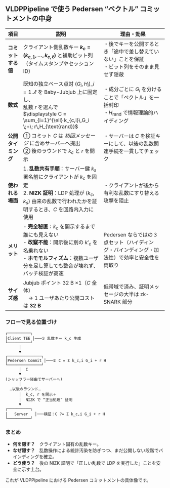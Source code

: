 ## VLDPPipeline で使う Pedersen “ベクトル” コミットメントの中身

| 項目          | 説明                                                                                                                                                   | 理由・効果                                                               |
| ----------- | ---------------------------------------------------------------------------------------------------------------------------------------------------- | ------------------------------------------------------------------- |
| **コミットする値** | クライアント側乱数キー **$k_c = (k_{c,1}, …, k_{c,\ell})$** と補助ビット列（タイムスタンプやセッション ID）                                                                           | ・後でキーを公開するとき「途中で差し替えていない」ことを保証 <br>・ビット列をそのまま見せず隠蔽                  |
| **数式**      | 既知の独立ベース点対 $(G_i, H_i)\_{i=1..ℓ}$ を Baby-Jubjub 上に固定し、<br>乱数 $r$ を選んで<br>$\displaystyle C = \sum_{i=1}^{\ell} k_{c,i}\,G_i \;+\; r\,H_{\text{rand}}$ | ・成分ごとに $G_i$ を分けることで「ベクトル」を⼀括封印 <br>・$H_{\text{rand}}$ で情報理論的ハイディング |
| **公開タイミング** | ① コミット $C$ は *初回メッセージ* に含めサーバーへ提出<br>② 後のラウンドで $k_c$ と $r$ を開示                                                                                       | ・サーバーは $C$ を検証キーにして、以後の乱数関連手続を一貫してチェック                              |
| **使われる場面**  | 1. **乱数共有手順**：サーバー鍵 $k_s$ 署名前にクライアントが $k_c$ を固定<br>2. **NIZK 証明**：LDP 処理が $(k_c,k_s)$ 由来の乱数で行われたかを証明するとき、$C$ を回路内入力に使用                               | ・クライアントが後から有利な乱数にすり替える攻撃を阻止                                         |
| **メリット**    | - **完全秘匿**：$k_c$ を開示するまで誰にも見えない<br>- **改竄不能**：開示後に別の $k'_c$ を名乗れない<br>- **ホモモルフィズム**：複数ユーザ分を足し算しても整合が壊れず、バッチ検証が高速                                    | Pedersen ならではの３点セット（ハイディング・バインディング・加法性）で効率と安全性を両取り                  |
| **サイズ感**    | Jubjub ポイント 32 B ×1（$C$ 全体）<br> → 1 ユーザあたり公開コストは **32 B**                                                                                            | 低帯域で済み、証明メッセージの大半は zk-SNARK 部分                                      |

### フローで見る位置づけ

```
┌──────────┐
│Client TEE │───① 乱数キー k_c 生成
└──────────┘
      │
      ▼
┌───────────────┐
│Pedersen Commit │───② C = Σ k_c,i G_i + r H
└───────────────┘
      │  C
      ▼
(シャッフラー経由でサーバーへ)
      │
  …以後のラウンド…
      │  k_c, r を開示＋
      │  NIZK で “正当処理” 証明
      ▼
┌──────────┐
│   Server   │───検証：C ?= Σ k_c,i G_i + r H
└──────────┘
```

### まとめ

* **何を隠す？** クライアント固有の乱数キー。
* **なぜ隠す？** 乱数操作による統計汚染を防ぎつつ、まだ公開しない段階でバインディングを確立。
* **どう使う？** 後の NIZK 証明で「正しい乱数で LDP を実行した」ことを安全に示す土台。

これが VLDPPipeline における Pedersen コミットメントの具体像です。
